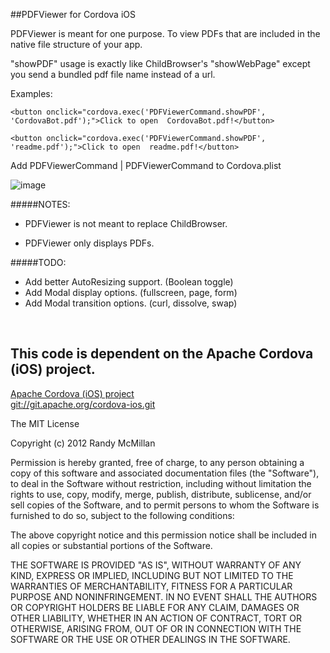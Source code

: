 ##PDFViewer for Cordova iOS

PDFViewer is meant for one purpose.  To view PDFs that are included in the native file structure of your app.

"showPDF" usage is exactly like ChildBrowser's "showWebPage" except you send a bundled pdf file name instead of a url.

Examples: 

    <button onclick="cordova.exec('PDFViewerCommand.showPDF', 'CordovaBot.pdf');">Click to open  CordovaBot.pdf!</button>

    <button onclick="cordova.exec('PDFViewerCommand.showPDF', 'readme.pdf');">Click to open  readme.pdf!</button>



Add PDFViewerCommand | PDFViewerCommand to Cordova.plist

![image](https://raw.github.com/RandyMcMillan/PDFViewer/master/Cordova.plist.png)



#####NOTES: 

* PDFViewer is not meant to replace ChildBrowser.

* PDFViewer only displays PDFs.

#####TODO: 

* Add better AutoResizing support. (Boolean toggle)
* Add Modal display options. (fullscreen, page, form)
* Add Modal transition options. (curl, dissolve, swap)

<br>

This code is dependent on the Apache Cordova (iOS) project. 
--
[Apache Cordova (iOS) project](http://cordova.apache.org)  
[git://git.apache.org/cordova-ios.git](git://git.apache.org/cordova-ios.git)  


The MIT License

Copyright (c) 2012 Randy McMillan

Permission is hereby granted, free of charge, to any person obtaining a copy of this software and associated documentation files (the "Software"), to deal in the Software without restriction, including without limitation the rights to use, copy, modify, merge, publish, distribute, sublicense, and/or sell copies of the Software, and to permit persons to whom the Software is furnished to do so, subject to the following conditions:

The above copyright notice and this permission notice shall be included in all copies or substantial portions of the Software.

THE SOFTWARE IS PROVIDED "AS IS", WITHOUT WARRANTY OF ANY KIND, EXPRESS OR IMPLIED, INCLUDING BUT NOT LIMITED TO THE WARRANTIES OF MERCHANTABILITY, FITNESS FOR A PARTICULAR PURPOSE AND NONINFRINGEMENT. IN NO EVENT SHALL THE AUTHORS OR COPYRIGHT HOLDERS BE LIABLE FOR ANY CLAIM, DAMAGES OR OTHER LIABILITY, WHETHER IN AN ACTION OF CONTRACT, TORT OR OTHERWISE, ARISING FROM, OUT OF OR IN CONNECTION WITH THE SOFTWARE OR THE USE OR OTHER DEALINGS IN THE SOFTWARE.

